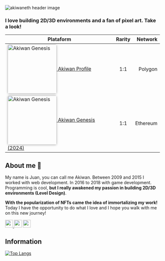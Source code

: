<img src="./header.svg" alt="akiwaneth header image">

### I love building 2D/3D environments and a fan of pixel art. Take a look!

| Plataform   |      Rarity      |  Network |
|----------|:-------------:|------:|
| <a href="https://opensea.io/collection/akiwan-profile" title="Buy on OpenSea" target="_blank"><img style="width:160px; border-radius:5px; box-shadow: 0px 1px 6px rgba(0, 0, 0, 0.25);" src="https://storage.googleapis.com/opensea-static/Logomark/Badge%20-%20Available%20On%20-%20Dark.png" alt="Akiwan Genesis" align="center"/> Akiwan Profile | 1:1 |    Polygon |
| <a href="https://opensea.io/account/created" title="Buy on OpenSea" target="_blank"><img style="width:160px; border-radius:5px; box-shadow: 0px 1px 6px rgba(0, 0, 0, 0.25);" src="https://storage.googleapis.com/opensea-static/Logomark/Badge%20-%20Available%20On%20-%20Dark.png" alt="Akiwan Genesis" align="center"/> Akiwan Genesis (2024)</a> |  1:1 | Ethereum |

<!-- 
<a href="https://opensea.io/" title="Buy on OpenSea" target="_blank"><img style="width:160px; border-radius:5px; box-shadow: 0px 1px 6px rgba(0, 0, 0, 0.25);" src="https://storage.googleapis.com/opensea-static/Logomark/Badge%20-%20Available%20On%20-%20Dark.png" alt="Akiwan Genesis" align="center"/>Akiwan Genesis</a>
 -->

## About me 🦊

My name is Juan, you can call me Akiwan. Between 2009 and 2015 I worked with web development. In 2016 to 2018 with game development. Programming is cool, **but I really awakened my passion in building 2D/3D environments (Level Design)**.

**With the popularization of NFTs came the idea of immortalizing my work!** Today I have the opportunity to do what I love and I hope you walk with me on this new journey!

<p>
<a href="https://www.twitter.com/akiwaneth"><img
      src="https://img.shields.io/badge/twitter-%231DA1F2.svg?&style=for-the-badge&logo=twitter&logoColor=white"
      height=25>
      </a>
       <a href="https://www.linkedin.com/in/juanconroy"><img
      src="https://img.shields.io/badge/linkedin-%230077B5.svg?&style=for-the-badge&logo=linkedin&logoColor=white"
      height=25></a>
      <a href="https://www.instagram.com/akiwaneth/"><img
      src="https://img.shields.io/badge/instagram-%23E4405F.svg?&style=for-the-badge&logo=instagram&logoColor=white"
      height=25></a>
      </a>  
      </p>

## Information

[![Top Langs](https://github-readme-stats.vercel.app/api/top-langs/?username=akiwaneth&layout=compact)](https://github.com/akiwaneth/github-readme-stats)
